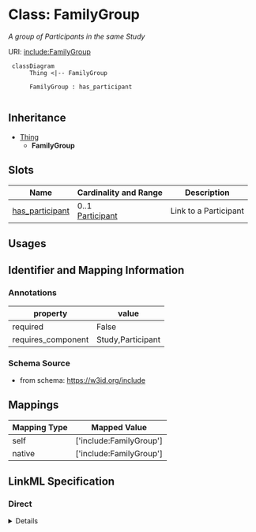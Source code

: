 # Class: FamilyGroup
_A group of Participants in the same Study_





URI: [include:FamilyGroup](https://w3id.org/include/FamilyGroup)




```mermaid
 classDiagram
      Thing <|-- FamilyGroup
      
      FamilyGroup : has_participant
      

```





## Inheritance
* [Thing](Thing.md)
    * **FamilyGroup**



## Slots

| Name | Cardinality and Range  | Description  |
| ---  | ---  | --- |
| [has_participant](has_participant.md) | 0..1 <br/> [Participant](Participant.md)  | Link to a Participant  |


## Usages



## Identifier and Mapping Information





### Annotations

| property | value |
| --- | --- |
| required | False |
| requires_component | Study,Participant |




### Schema Source


* from schema: https://w3id.org/include







## Mappings

| Mapping Type | Mapped Value |
| ---  | ---  |
| self | ['include:FamilyGroup'] |
| native | ['include:FamilyGroup'] |


## LinkML Specification

<!-- TODO: investigate https://stackoverflow.com/questions/37606292/how-to-create-tabbed-code-blocks-in-mkdocs-or-sphinx -->

### Direct

<details>
```yaml
name: FamilyGroup
definition_uri: include:FamilyGroup
annotations:
  required:
    tag: required
    value: 'False'
  requires_component:
    tag: requires_component
    value: Study,Participant
description: A group of Participants in the same Study
title: FamilyGroup
from_schema: https://w3id.org/include
rank: 1000
is_a: Thing
slots:
- has_participant

```
</details>

### Induced

<details>
```yaml
name: FamilyGroup
definition_uri: include:FamilyGroup
annotations:
  required:
    tag: required
    value: 'False'
  requires_component:
    tag: requires_component
    value: Study,Participant
description: A group of Participants in the same Study
title: FamilyGroup
from_schema: https://w3id.org/include
rank: 1000
is_a: Thing
attributes:
  has_participant:
    name: has_participant
    definition_uri: include:has_participant
    description: Link to a Participant
    from_schema: https://w3id.org/include
    rank: 1000
    alias: has_participant
    owner: FamilyGroup
    domain_of:
    - Biospecimen
    - DataFile
    - Condition
    - Biospecimen
    - DataFile
    - FamilyGroup
    - Condition
    range: Participant

```
</details>